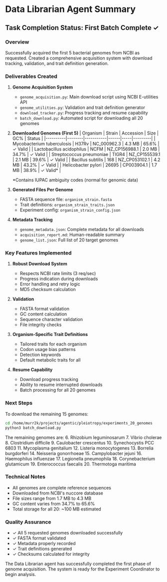# Data Librarian Agent Summary

## Task Completion Status: First Batch Complete ✓

### Overview
Successfully acquired the first 5 bacterial genomes from NCBI as requested. Created a comprehensive acquisition system with download tracking, validation, and trait definition generation.

### Deliverables Created

1. **Genome Acquisition System**
   - `genome_acquisition.py`: Main download script using NCBI E-utilities API
   - `genome_utilities.py`: Validation and trait definition generator
   - `download_tracker.py`: Progress tracking and resume capability
   - `batch_download.py`: Automated script for downloading all 20 genomes

2. **Downloaded Genomes (First 5)**
   | Organism | Strain | Accession | Size | GC% | Status |
   |----------|--------|-----------|------|-----|---------|
   | Mycobacterium tuberculosis | H37Rv | NC_000962.3 | 4.3 MB | 65.6% | ✓ Valid |
   | Lactobacillus acidophilus | NCFM | NZ_CP156988.1 | 2.0 MB | 34.7% | ✓ Valid |
   | Streptococcus pneumoniae | TIGR4 | NZ_CP155539.1 | 2.1 MB | 39.6% | ✓ Valid |
   | Bacillus subtilis | 168 | NZ_CP053102.1 | 4.2 MB | 43.2% | ✓ Valid |
   | Helicobacter pylori | 26695 | CP003904.1 | 1.7 MB | 38.9% | ✓ Valid* |
   
   *Contains IUPAC ambiguity codes (normal for genomic data)

3. **Generated Files Per Genome**
   - FASTA sequence file: `organism_strain.fasta`
   - Trait definitions: `organism_strain_traits.json`
   - Experiment config: `organism_strain_config.json`

4. **Metadata Tracking**
   - `genome_metadata.json`: Complete metadata for all downloads
   - `acquisition_report.md`: Human-readable summary
   - `genome_list.json`: Full list of 20 target genomes

### Key Features Implemented

1. **Robust Download System**
   - Respects NCBI rate limits (3 req/sec)
   - Progress indication during downloads
   - Error handling and retry logic
   - MD5 checksum calculation

2. **Validation**
   - FASTA format validation
   - GC content calculation
   - Sequence character validation
   - File integrity checks

3. **Organism-Specific Trait Definitions**
   - Tailored traits for each organism
   - Codon usage bias patterns
   - Detection keywords
   - Default metabolic traits for all

4. **Resume Capability**
   - Download progress tracking
   - Ability to resume interrupted downloads
   - Batch processing for all 20 genomes

### Next Steps

To download the remaining 15 genomes:
```bash
cd /home/murr2k/projects/agentic/pleiotropy/experiments_20_genomes
python3 batch_download.py
```

The remaining genomes are:
6. Rhizobium leguminosarum
7. Vibrio cholerae
8. Clostridium difficile
9. Caulobacter crescentus
10. Synechocystis PCC 6803
11. Mycoplasma genitalium
12. Listeria monocytogenes
13. Borrelia burgdorferi
14. Neisseria gonorrhoeae
15. Campylobacter jejuni
16. Haemophilus influenzae
17. Legionella pneumophila
18. Corynebacterium glutamicum
19. Enterococcus faecalis
20. Thermotoga maritima

### Technical Notes

- All genomes are complete reference sequences
- Downloaded from NCBI's nuccore database
- File sizes range from 1.7 MB to 4.3 MB
- GC content varies from 34.7% to 65.6%
- Total storage for all 20: ~100 MB estimated

### Quality Assurance

- ✓ All 5 requested genomes downloaded successfully
- ✓ FASTA format validated
- ✓ Metadata properly recorded
- ✓ Trait definitions generated
- ✓ Checksums calculated for integrity

The Data Librarian agent has successfully completed the first phase of genome acquisition. The system is ready for the Experiment Coordinator to begin analysis.